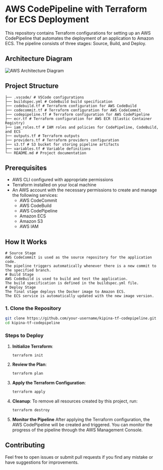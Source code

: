 # AWS CodePipeline with Terraform for ECS Deployment

This repository contains Terraform configurations for setting up an AWS CodePipeline that automates the deployment of an application to Amazon ECS. The pipeline consists of three stages: Source, Build, and Deploy.

## Architecture Diagram

![AWS Architecture Diagram]()

## Project Structure

    ├── .vscode/ # VSCode configurations
    ├── buildspec.yml # CodeBuild build specification
    ├── codebuild.tf # Terraform configuration for AWS CodeBuild
    ├── codecommit.tf # Terraform configuration for AWS CodeCommit
    ├── codepipeline.tf # Terraform configuration for AWS CodePipeline
    ├── ecr.tf # Terraform configuration for AWS ECR (Elastic Container Registry)
    ├── iam_roles.tf # IAM roles and policies for CodePipeline, CodeBuild, and ECS
    ├── outputs.tf # Terraform outputs
    ├── providers.tf # Terraform providers configuration
    ├── s3.tf # S3 bucket for storing pipeline artifacts
    ├── variables.tf # Variable definitions
    └── README.md # Project documentation


## Prerequisites

- AWS CLI configured with appropriate permissions
- Terraform installed on your local machine
- An AWS account with the necessary permissions to create and manage the following services:
  - AWS CodeCommit
  - AWS CodeBuild
  - AWS CodePipeline
  - Amazon ECS
  - Amazon S3
  - AWS IAM


## How It Works
    # Source Stage
    AWS CodeCommit is used as the source repository for the application code.
    The pipeline triggers automatically whenever there is a new commit to the specified branch.
    # Build Stage
    AWS CodeBuild is used to build and test the application.
    The build specification is defined in the buildspec.yml file.
    # Deploy Stage
    The final stage deploys the Docker image to Amazon ECS.
    The ECS service is automatically updated with the new image version.

### 1. Clone the Repository

```bash
git clone https://github.com/your-username/kipina-tf-codepipeline.git
cd kipina-tf-codepipeline
```

### Steps to Deploy

1. **Initialize Terraform**:

    ```bash
    terraform init
    ```

2. **Review the Plan**:
    ```bash
    terraform plan
    ```

3. **Apply the Terraform Configuration**:
    ```bash
    terraform apply
    ```

4. **Cleanup**:
    To remove all resources created by this project, run:
    ```bash
    terraform destroy
    ```

5. **Monitor the Pipeline**
    After applying the Terraform configuration, the AWS CodePipeline will be created and triggered. You can monitor the progress of the pipeline through the AWS Management Console.

## Contributing

Feel free to open issues or submit pull requests if you find any mistake or have suggestions for improvements.
